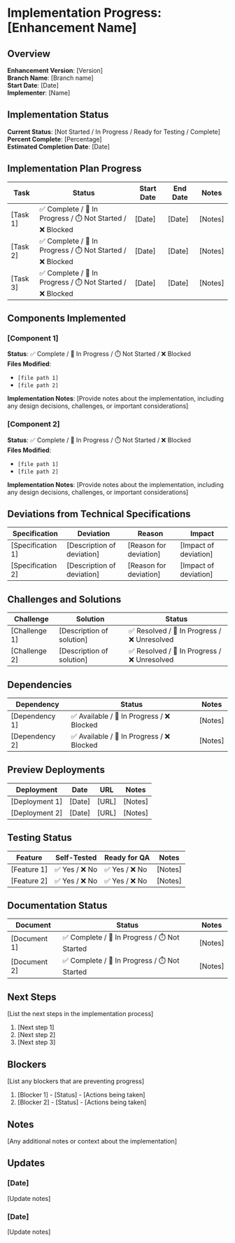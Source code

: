 # Implementation Progress: [Enhancement Name]

## Overview

**Enhancement Version**: [Version]  
**Branch Name**: [Branch name]  
**Start Date**: [Date]  
**Implementer**: [Name]  

## Implementation Status

**Current Status**: [Not Started / In Progress / Ready for Testing / Complete]  
**Percent Complete**: [Percentage]  
**Estimated Completion Date**: [Date]  

## Implementation Plan Progress

| Task | Status | Start Date | End Date | Notes |
|------|--------|------------|----------|-------|
| [Task 1] | ✅ Complete / 🔄 In Progress / ⏱️ Not Started / ❌ Blocked | [Date] | [Date] | [Notes] |
| [Task 2] | ✅ Complete / 🔄 In Progress / ⏱️ Not Started / ❌ Blocked | [Date] | [Date] | [Notes] |
| [Task 3] | ✅ Complete / 🔄 In Progress / ⏱️ Not Started / ❌ Blocked | [Date] | [Date] | [Notes] |

## Components Implemented

### [Component 1]

**Status**: ✅ Complete / 🔄 In Progress / ⏱️ Not Started / ❌ Blocked  
**Files Modified**:
- `[file path 1]`
- `[file path 2]`

**Implementation Notes**:
[Provide notes about the implementation, including any design decisions, challenges, or important considerations]

### [Component 2]

**Status**: ✅ Complete / 🔄 In Progress / ⏱️ Not Started / ❌ Blocked  
**Files Modified**:
- `[file path 1]`
- `[file path 2]`

**Implementation Notes**:
[Provide notes about the implementation, including any design decisions, challenges, or important considerations]

## Deviations from Technical Specifications

| Specification | Deviation | Reason | Impact |
|---------------|-----------|--------|--------|
| [Specification 1] | [Description of deviation] | [Reason for deviation] | [Impact of deviation] |
| [Specification 2] | [Description of deviation] | [Reason for deviation] | [Impact of deviation] |

## Challenges and Solutions

| Challenge | Solution | Status |
|-----------|----------|--------|
| [Challenge 1] | [Description of solution] | ✅ Resolved / 🔄 In Progress / ❌ Unresolved |
| [Challenge 2] | [Description of solution] | ✅ Resolved / 🔄 In Progress / ❌ Unresolved |

## Dependencies

| Dependency | Status | Notes |
|------------|--------|-------|
| [Dependency 1] | ✅ Available / 🔄 In Progress / ❌ Blocked | [Notes] |
| [Dependency 2] | ✅ Available / 🔄 In Progress / ❌ Blocked | [Notes] |

## Preview Deployments

| Deployment | Date | URL | Notes |
|------------|------|-----|-------|
| [Deployment 1] | [Date] | [URL] | [Notes] |
| [Deployment 2] | [Date] | [URL] | [Notes] |

## Testing Status

| Feature | Self-Tested | Ready for QA | Notes |
|---------|-------------|--------------|-------|
| [Feature 1] | ✅ Yes / ❌ No | ✅ Yes / ❌ No | [Notes] |
| [Feature 2] | ✅ Yes / ❌ No | ✅ Yes / ❌ No | [Notes] |

## Documentation Status

| Document | Status | Notes |
|----------|--------|-------|
| [Document 1] | ✅ Complete / 🔄 In Progress / ⏱️ Not Started | [Notes] |
| [Document 2] | ✅ Complete / 🔄 In Progress / ⏱️ Not Started | [Notes] |

## Next Steps

[List the next steps in the implementation process]

1. [Next step 1]
2. [Next step 2]
3. [Next step 3]

## Blockers

[List any blockers that are preventing progress]

1. [Blocker 1] - [Status] - [Actions being taken]
2. [Blocker 2] - [Status] - [Actions being taken]

## Notes

[Any additional notes or context about the implementation]

## Updates

### [Date]

[Update notes]

### [Date]

[Update notes] 
